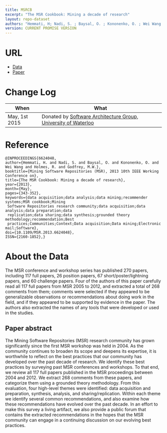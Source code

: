 ```yaml
---
title: MSRCB
excerpt: "The MSR Cookbook: Mining a decade of research"
layout: repo-dataset
authors: "Hemmati, H; Nadi, S. ; Baysal, O. ; Kononenko, O. ; Wei Wang ; Holmes, R. ; Godfrey, M.W."
version: CURRENT PROMISE VERSION
---
```


# URL

* [Data](http://swag.uwaterloo.ca/~okononen/msr/MSRCookBookRawData.xlsx)
* [Paper](http://ieeexplore.ieee.org/xpl/abstractAuthors.jsp?arnumber=6624048)

# Change Log

When | What
---- | ----
May, 1st 2015 | Donated by [Software Architecture Group, University of Waterloo](http://www.swag.uwaterloo.ca/)

# Reference

```
@INPROCEEDINGS{6624048,
author={Hemmati, H. and Nadi, S. and Baysal, O. and Kononenko, O. and Wei Wang and Holmes, R. and Godfrey, M.W.},
booktitle={Mining Software Repositories (MSR), 2013 10th IEEE Working Conference on},
title={The MSR Cookbook: Mining a decade of research},
year={2013},
month={May},
pages={343-352},
keywords={data acquisition;data analysis;data mining;recommender systems;MSR cookbook;Mining
 Software Repositories research community;data acquisition;data analysis;data preparation;data
 replication;data sharing;data synthesis;grounded theory methodology;recommendation;Best
 practices;Communities;Context;Data acquisition;Data mining;Electronic mail;Software},
doi={10.1109/MSR.2013.6624048},
ISSN={2160-1852},}
```

# About the Data

The MSR conference and workshop series has published 270 papers, including 117 full papers, 26 position papers, 67 short/poster/lightning papers, and 60 challenge papers. Four of the authors of this paper carefully read all 117 full papers from MSR 2005 to 2012, and extracted a total of 268 comments from them; comments were selected if they appeared to be generalizable observations or recommendations about doing work in the field, and if they appeared to be supported by evidence in the paper. The authors also extracted the names of any tools that were developed or used in the studies.

## Paper abstract

The Mining Software Repositories (MSR) research community has grown significantly since the first MSR workshop was held in 2004. As the community continues to broaden its scope and deepens its expertise, it is worthwhile to reflect on the best practices that our community has developed over the past decade of research. We identify these best practices by surveying past MSR conferences and workshops. To that end, we review all 117 full papers published in the MSR proceedings between 2004 and 2012. We extract 268 comments from these papers, and categorize them using a grounded theory methodology. From this evaluation, four high-level themes were identified: data acquisition and preparation, synthesis, analysis, and sharing/replication. Within each theme we identify several common recommendations, and also examine how these recommendations have evolved over the past decade. In an effort to make this survey a living artifact, we also provide a public forum that contains the extracted recommendations in the hopes that the MSR community can engage in a continuing discussion on our evolving best practices.
